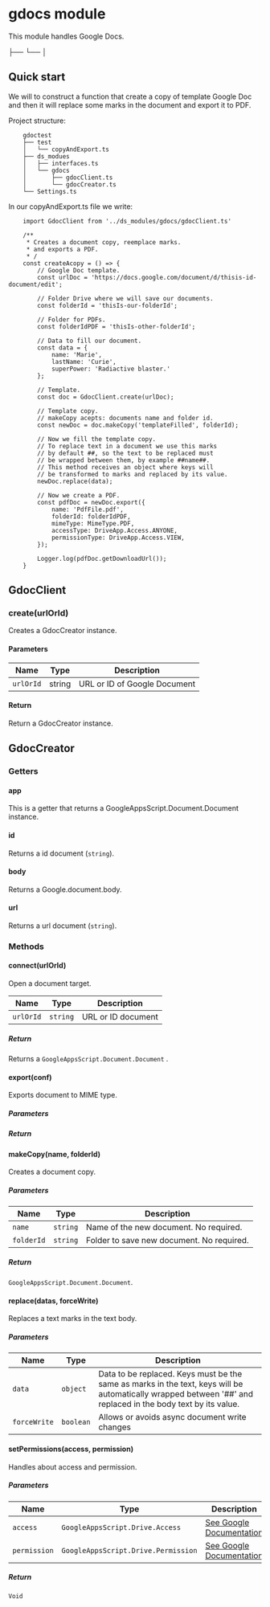 # gdocs module

This module handles Google Docs.

├──
└──
│

## Quick start

We will to construct a function that create a copy of template Google Doc and then it will replace some marks in the document and export it to PDF.

Project structure:

        gdoctest
        ├── test
        │   └── copyAndExport.ts
        ├── ds_modues
        │   ├── interfaces.ts
        │   └── gdocs
        │       ├── gdocClient.ts
        │       └── gdocCreator.ts
        └── Settings.ts

In our copyAndExport.ts file we write:

        import GdocClient from '../ds_modules/gdocs/gdocClient.ts'

        /**
         * Creates a document copy, reemplace marks.
         * and exports a PDF.
         * /
        const createAcopy = () => {
            // Google Doc template.
            const urlDoc = 'https://docs.google.com/document/d/thisis-id-document/edit';

            // Folder Drive where we will save our documents.
            const folderId = 'thisIs-our-folderId';

            // Folder for PDFs.
            const folderIdPDF = 'thisIs-other-folderId';

            // Data to fill our document.
            const data = {
                name: 'Marie',
                lastName: 'Curie',
                superPower: 'Radiactive blaster.'
            };

            // Template.
            const doc = GdocClient.create(urlDoc);

            // Template copy.
            // makeCopy acepts: documents name and folder id.
            const newDoc = doc.makeCopy('templateFilled', folderId);

            // Now we fill the template copy.
            // To replace text in a document we use this marks
            // by default ##, so the text to be replaced must
            // be wrapped between them, by example ##name##.
            // This method receives an object where keys will
            // be transformed to marks and replaced by its value.
            newDoc.replace(data);

            // Now we create a PDF.
            const pdfDoc = newDoc.export({
                name: 'PdfFile.pdf',
                folderId: folderIdPDF,
                mimeType: MimeType.PDF,
                accessType: DriveApp.Access.ANYONE,
                permissionType: DriveApp.Access.VIEW,
            });

            Logger.log(pdfDoc.getDownloadUrl());
        }

## GdocClient

### create(urlOrId)

Creates a GdocCreator instance.

#### Parameters

| Name      | Type   | Description                  |
| --------- | ------ | ---------------------------- |
| `urlOrId` | string | URL or ID of Google Document |

#### Return

Return a GdocCreator instance.

## GdocCreator

### Getters

#### app

This is a getter that returns a GoogleAppsScript.Document.Document instance.

#### id

Returns a id document (`string`).

#### body

Returns a Google.document.body.

#### url

Returns a url document (`string`).

### Methods

#### connect(urlOrId)

Open a document target.

| Name      | Type     | Description        |
| --------- | -------- | ------------------ |
| `urlOrId` | `string` | URL or ID document |

##### Return

Returns a `GoogleAppsScript.Document.Document` .

#### export(conf)

Exports document to MIME type.

##### Parameters

##### Return

#### makeCopy(name, folderId)

Creates a document copy.

##### Parameters

| Name       | Type     | Description                               |
| ---------- | -------- | ----------------------------------------- |
| `name`     | `string` | Name of the new document. No required.    |
| `folderId` | `string` | Folder to save new document. No required. |

##### Return

`GoogleAppsScript.Document.Document`.

#### replace(datas, forceWrite)

Replaces a text marks in the text body.

##### Parameters

| Name         | Type      | Description                                                                                                                                                  |
| ------------ | --------- | ------------------------------------------------------------------------------------------------------------------------------------------------------------ |
| `data`       | `object`  | Data to be replaced. Keys must be the same as marks in the text, keys will be automatically wrapped between '##' and replaced in the body text by its value. |
| `forceWrite` | `boolean` | Allows or avoids async document write changes                                                                                                                |

#### setPermissions(access, permission)

Handles about access and permission.

##### Parameters

| Name         | Type                                | Description                                                                                      |
| ------------ | ----------------------------------- | ------------------------------------------------------------------------------------------------ |
| `access`     | `GoogleAppsScript.Drive.Access`     | [See Google Documentation](https://developers.google.com/apps-script/reference/drive/access)     |
| `permission` | `GoogleAppsScript.Drive.Permission` | [See Google Documentation](https://developers.google.com/apps-script/reference/drive/permission) |

##### Return

`Void`

